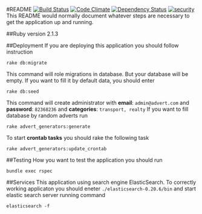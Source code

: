 #README
[![Build Status](https://travis-ci.org/maxmilan/Adverts_desk.svg?branch=master)](https://travis-ci.org/maxmilan/Adverts_desk)
[![Code Climate](https://codeclimate.com/repos/542f3078e30ba07ca000458b/badges/57c0e0881f882cf72369/gpa.svg)](https://codeclimate.com/repos/542f3078e30ba07ca000458b/feed)
[![Dependency Status](https://gemnasium.com/maxmilan/Adverts_desk.svg)](https://gemnasium.com/maxmilan/Adverts_desk)
[![security](https://hakiri.io/github/maxmilan/Adverts_desk/master.svg)](https://hakiri.io/github/maxmilan/Adverts_desk/master)
This README would normally document whatever steps are necessary to get the
application up and running.

##Ruby version 2.1.3

##Deployment
If you are deploying this application you should follow instruction
```
rake db:migrate
```
This command will role migrations in database. But your database will be empty. If you want to
fill it by default data, you should enter
```
rake db:seed
```
This command will create administrator with **email**: `admin@advert.com` and **password**: `82368236`
and **categories**: `transport, realty`
If you want to fill database by random adverts run
```
rake advert_generators:generate
```
To start **crontab tasks** you should rake the following task
```
rake advert_generators:update_crontab
```

##Testing
How you want to test the application you should run
```
bundle exec rspec
```

##Services
This application using search engine ElasticSearch. To correctly working applicaton
you should eneter `./elasticsearch-0.20.6/bin` and start elastic search server running command
```
elasticsearch -f
```
